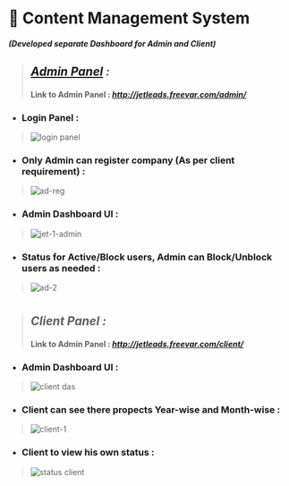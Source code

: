#  💼 Content Management System
#### _(Developed separate Dashboard for Admin and Client)_
> 
> ## **_[Admin Panel](#Client-Panel) :_**
> 
> #### Link to Admin Panel : *http://jetleads.freevar.com/admin/*
* ### Login Panel :
> ![login panel](https://user-images.githubusercontent.com/38787963/147394301-f58cd5c6-69bf-4412-84a7-1acd79e56d34.PNG)
* ### Only Admin can register company (As per client requirement) :
>![ad-reg](https://user-images.githubusercontent.com/38787963/147394762-725b8d3d-80a7-4972-a563-4a60419c68d5.PNG)
* ### Admin Dashboard UI :
> ![jet-1-admin](https://user-images.githubusercontent.com/38787963/147394344-f16f1199-6280-4229-a7c6-21453db5016c.PNG)
* ### Status for Active/Block users, Admin can Block/Unblock users as needed :
>![ad-2](https://user-images.githubusercontent.com/38787963/147394378-1d51cec7-5089-4df5-9830-3f38de27df25.PNG)

#

> ## **_Client Panel :_**
>
> #### Link to Admin Panel : *http://jetleads.freevar.com/client/*
* ### Admin Dashboard UI :
>![client das](https://user-images.githubusercontent.com/38787963/147394467-e7aa197c-b378-4173-85e4-1b528c4da756.PNG)
* ### Client can see there propects Year-wise and Month-wise :
>![client-1](https://user-images.githubusercontent.com/38787963/147394474-fadbdc93-a44c-4639-859b-f0437da6195d.PNG)
* ### Client to view his own status :
>![status client](https://user-images.githubusercontent.com/38787963/147394503-71afda5d-a454-41e7-9b05-ff2608a676d2.PNG)



